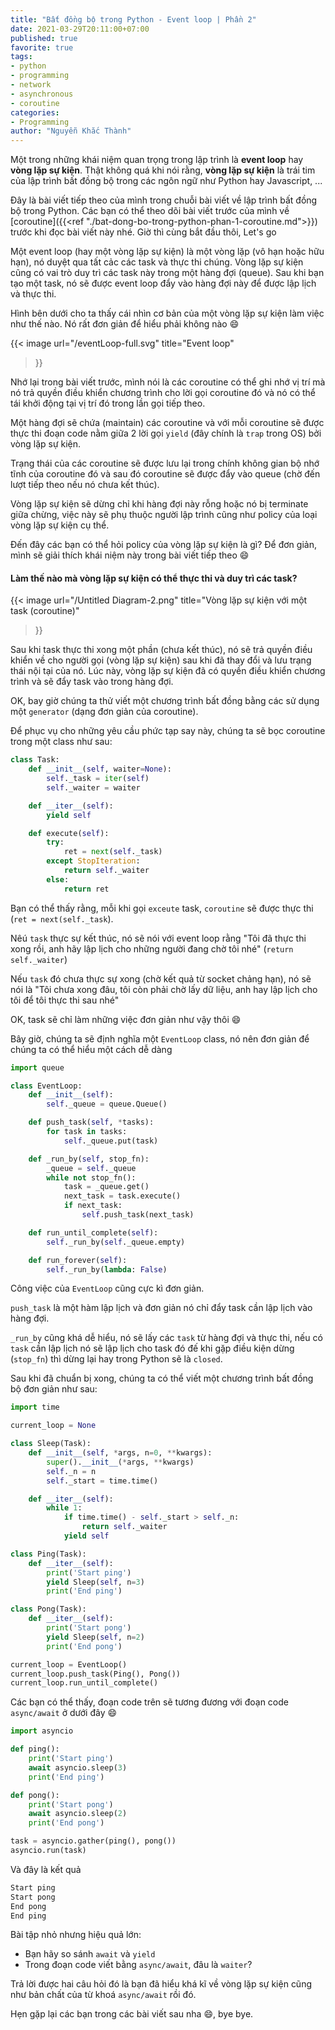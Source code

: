 ```yaml
---
title: "Bất đồng bộ trong Python - Event loop | Phần 2"
date: 2021-03-29T20:11:00+07:00
published: true
favorite: true
tags:
- python
- programming
- network
- asynchronous
- coroutine
categories:
- Programming
author: "Nguyễn Khắc Thành"
---
```


Một trong những khái niệm quan trọng trong lập trình là __event loop__ hay __vòng lặp sự kiện__. Thật không quá khi nói rằng, __vòng lặp sự kiện__ là trái tim của lập trình bất đồng bộ trong các ngôn ngữ như Python hay Javascript, ...

<!--more-->

Đây là bài viết tiếp theo của mình trong chuỗi bài viết về lập trình bất đồng bộ trong Python. Các bạn có thể theo dõi bài viết trước của mình về [coroutine]({{<ref "./bat-dong-bo-trong-python-phan-1-coroutine.md">}}) trước khi đọc bài viết này nhé. Giờ thì cùng bắt đầu thôi, Let's go

Một event loop (hay một vòng lặp sự kiện) là một vòng lặp (vô hạn hoặc hữu hạn), nó duyệt qua tất cảc các task và thực thi chúng. Vòng lặp sự kiện cũng có vai trò duy trì các task này trong một hàng đợi (queue). Sau khi bạn tạo một task, nó sẽ được event loop đẩy vào hàng đợi này để được lập lịch và thực thi.


Hình bên dưới cho ta thấy cái nhìn cơ bản của một vòng lặp sự kiện làm việc như thế nào. Nó rất đơn giản để hiểu phải không nào :smile:

{{< image 
    url="/eventLoop-full.svg"
    title="Event loop"
>}}

Nhớ lại trong bài viết trước, mình nói là các coroutine có thể ghi nhớ vị trí mà nó trả quyền điều khiển chương trình cho lời gọi coroutine đó và nó có thể tái khởi động tại vị trí đó trong lần gọi tiếp theo.

Một hàng đợi sẽ chứa (maintain) các coroutine và với mỗi coroutine sẽ được thực thi đoạn code nằm giữa 2 lời gọi `yield` (đây chính là `trap` trong OS) bởi vòng lặp sự kiện.

Trạng thái của các coroutine sẽ được lưu lại trong chính không gian bộ nhớ tĩnh của  coroutine đó và sau đó coroutine sẽ được đẩy vào queue (chờ đến lượt tiếp theo nếu nó chưa kết thúc).

Vòng lặp sự kiện sẽ dừng chỉ khi hàng đợi này rỗng hoặc nó bị terminate giữa chừng, việc này sẽ phụ thuộc người lập trình cũng như policy của loại vòng lặp sự kiện cụ thể.

Đến đây các bạn có thể hỏi policy của vòng lặp sự kiện là gì? Để đơn giản, mình sẽ giải thích khái niệm này trong bài viết tiếp theo :smile:

#### Làm thế nào mà vòng lặp sự kiện có thể thực thi và duy trì các task?

{{< image 
    url="/Untitled Diagram-2.png"
    title="Vòng lặp sự kiện với một task (coroutine)"
>}}

Sau khi task thực thi xong một phần (chưa kết thúc), nó sẽ trả quyền điều khiển về cho người gọi (vòng lặp sự kiện) sau khi đã thay đổi và lưu trạng thái nội tại của nó. Lúc này, vòng lặp sự kiện đã có quyền điều khiển chương trình và sẽ đẩy task vào trong hàng đợi.

OK, bay giờ chúng ta thử viết một chương trình bất đồng bằng các sử dụng một `generator` (dạng đơn giản của coroutine).

Để phục vụ cho những yêu cầu phức tạp say này, chúng ta sẽ bọc coroutine trong một class như sau:


```python
class Task:
    def __init__(self, waiter=None):
        self._task = iter(self)
        self._waiter = waiter

    def __iter__(self):
        yield self

    def execute(self):
        try:
            ret = next(self._task)
        except StopIteration:
            return self._waiter
        else:
            return ret
```

Bạn có thể thấy rằng, mỗi khi gọi `exceute` task, `coroutine` sẽ được thực thi (`ret = next(self._task`).

Nêú `task` thực sự kết thúc, nó sẽ nói với event loop rằng "Tôi đã thực thi xong rồi, anh hãy lập lịch cho những người đang chờ tôi nhé" (`return self._waiter`)

Nếu `task` đó chưa thực sự xong (chờ kết quả từ socket chảng hạn), nó sẽ nói là "Tôi chưa xong đâu, tôi còn phải chờ lấy dữ liệu, anh hay lập lịch cho tôi để tôi thực thi sau nhé"

OK, task sẽ chỉ làm những việc đơn giản như vậy thôi :smile:

Bây giờ, chúng ta sẽ định nghĩa một `EventLoop` class, nó nên đơn giản để chúng ta có thể hiểu một cách dễ dàng

```python
import queue

class EventLoop:
    def __init__(self):
        self._queue = queue.Queue()

    def push_task(self, *tasks):
        for task in tasks:
            self._queue.put(task)

    def _run_by(self, stop_fn):
        _queue = self._queue
        while not stop_fn():
            task = _queue.get()
            next_task = task.execute()
            if next_task:
                self.push_task(next_task)

    def run_until_complete(self):
        self._run_by(self._queue.empty)

    def run_forever(self):
        self._run_by(lambda: False)
```

Công việc của `EventLoop` cũng cực kì đơn giản.

`push_task` là một hàm lập lịch và đơn giản nó chỉ đẩy task cần lập lịch vào hàng đợi.

`_run_by` cũng khá dễ hiểu, nó sẽ lấy các `task` từ hàng đợi và thực thi, nếu có `task` cần lập lịch nó sẽ lập lịch cho task đó đế khi gặp điều kiện dừng (`stop_fn`) thì dừng lại hay trong Python sẽ là `closed`.

Sau khi đã chuẩn bị xong, chúng ta có thể viết một chương trình bất đồng bộ đơn giản như sau:

```python
import time

current_loop = None

class Sleep(Task):
    def __init__(self, *args, n=0, **kwargs):
        super().__init__(*args, **kwargs)
        self._n = n
        self._start = time.time()

    def __iter__(self):
        while 1:
            if time.time() - self._start > self._n:
                return self._waiter
            yield self

class Ping(Task):
    def __iter__(self):
        print('Start ping')
        yield Sleep(self, n=3)
        print('End ping')

class Pong(Task):
    def __iter__(self):
        print('Start pong')
        yield Sleep(self, n=2)
        print('End pong')

current_loop = EventLoop()
current_loop.push_task(Ping(), Pong())
current_loop.run_until_complete()
```

Các bạn có thể thấy, đoạn code trên sẽ tương đương với đoạn code `async/await` ở dưới đây :smile:

```python
import asyncio

def ping():
    print('Start ping')
    await asyncio.sleep(3)
    print('End ping')

def pong():
    print('Start pong')
    await asyncio.sleep(2)
    print('End pong')

task = asyncio.gather(ping(), pong())
asyncio.run(task)
```

Và đây là kết quả

```sh
Start ping
Start pong
End pong
End ping
```

Bài tập nhỏ nhưng hiệu quả lớn: 

- Bạn hãy so sánh `await` và `yield`
- Trong đoạn code viết bằng `async/await`, đâu là `waiter`?

Trả lời được hai câu hỏi đó là bạn đã hiểu khá kĩ về vòng lặp sự kiện cũng như bản chất của từ khoá `async/await` rồi đó.

Hẹn gặp lại các bạn trong các bài viết sau nha :smile:, bye bye.
